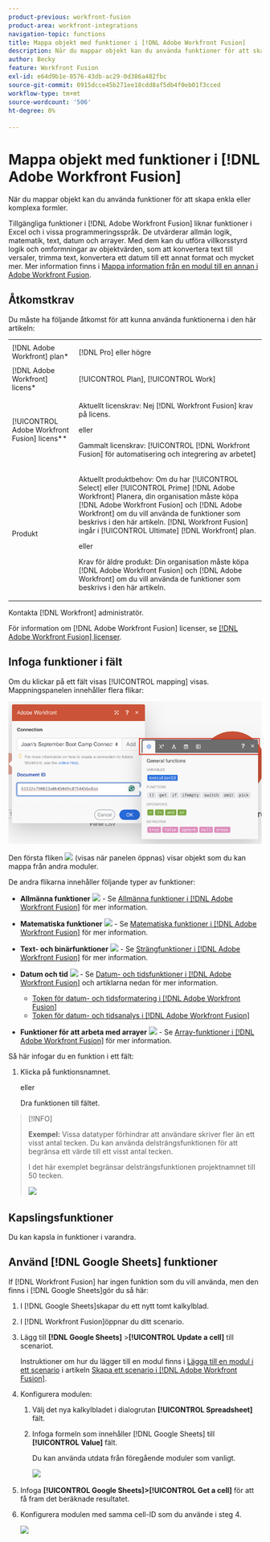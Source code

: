 ```yaml
---
product-previous: workfront-fusion
product-area: workfront-integrations
navigation-topic: functions
title: Mappa objekt med funktioner i [!DNL Adobe Workfront Fusion]
description: När du mappar objekt kan du använda funktioner för att skapa enkla eller komplexa formler.
author: Becky
feature: Workfront Fusion
exl-id: e64d9b1e-8576-43db-ac29-0d386a482fbc
source-git-commit: 0915dcce45b271ee18cdd8af5db4f0eb01f3cced
workflow-type: tm+mt
source-wordcount: '506'
ht-degree: 0%

---
```


# Mappa objekt med funktioner i [!DNL Adobe Workfront Fusion]

När du mappar objekt kan du använda funktioner för att skapa enkla eller komplexa formler.

Tillgängliga funktioner i [!DNL Adobe Workfront Fusion] liknar funktioner i Excel och i vissa programmeringsspråk. De utvärderar allmän logik, matematik, text, datum och arrayer. Med dem kan du utföra villkorsstyrd logik och omformningar av objektvärden, som att konvertera text till versaler, trimma text, konvertera ett datum till ett annat format och mycket mer. Mer information finns i [Mappa information från en modul till en annan i Adobe Workfront Fusion](../../workfront-fusion/mapping/map-information-between-modules.md).

## Åtkomstkrav

Du måste ha följande åtkomst för att kunna använda funktionerna i den här artikeln:

<table style="table-layout:auto">
 <col> 
 <col> 
 <tbody> 
  <tr> 
   <td role="rowheader">[!DNL Adobe Workfront] plan*</td> 
   <td> <p>[!DNL Pro] eller högre</p> </td> 
  </tr> 
  <tr data-mc-conditions=""> 
   <td role="rowheader">[!DNL Adobe Workfront] licens*</td> 
   <td> <p>[!UICONTROL Plan], [!UICONTROL Work]</p> </td> 
  </tr> 
  <tr> 
   <td role="rowheader">[!UICONTROL Adobe Workfront Fusion] licens**</td> 
   <td>
   <p>Aktuellt licenskrav: Nej [!DNL Workfront Fusion] krav på licens.</p>
   <p>eller</p>
   <p>Gammalt licenskrav: [!UICONTROL [!DNL Workfront Fusion] för automatisering och integrering av arbetet] </p>
   </td> 
  </tr> 
  <tr> 
   <td role="rowheader">Produkt</td> 
   <td>
   <p>Aktuellt produktbehov: Om du har [!UICONTROL Select] eller [!UICONTROL Prime] [!DNL Adobe Workfront] Planera, din organisation måste köpa [!DNL Adobe Workfront Fusion] och [!DNL Adobe Workfront] om du vill använda de funktioner som beskrivs i den här artikeln. [!DNL Workfront Fusion] ingår i [!UICONTROL Ultimate] [!DNL Workfront] plan.</p>
   <p>eller</p>
   <p>Krav för äldre produkt: Din organisation måste köpa [!DNL Adobe Workfront Fusion] och [!DNL Adobe Workfront] om du vill använda de funktioner som beskrivs i den här artikeln.</p>
   </td> 
  </tr> 
 </tbody> 
</table>

Kontakta [!DNL Workfront] administratör.

För information om [!DNL Adobe Workfront Fusion] licenser, se [[!DNL Adobe Workfront Fusion] licenser](../../workfront-fusion/get-started/license-automation-vs-integration.md).

## Infoga funktioner i fält

Om du klickar på ett fält visas [!UICONTROL mapping] visas. Mappningspanelen innehåller flera flikar:

![](assets/functions-toolbar-350x189.png)

Den första fliken ![](assets/toolbar-icon-functions-you-map-from-other-modules.png) (visas när panelen öppnas) visar objekt som du kan mappa från andra moduler.

De andra flikarna innehåller följande typer av funktioner:

* **Allmänna funktioner** ![](assets/toolbar-icon-general-function.png) - Se [Allmänna funktioner i [!DNL Adobe Workfront Fusion]](../../workfront-fusion/functions/general-functions.md) för mer information.

* **Matematiska funktioner** ![](assets/toolbar-icon-math-functions.png) - Se [Matematiska funktioner i [!DNL Adobe Workfront Fusion]](../../workfront-fusion/functions/math-functions.md) för mer information.

* **Text- och binärfunktioner** ![](assets/toolbar-icon-text&binary-functions.png) - Se [Strängfunktioner i [!DNL Adobe Workfront Fusion]](../../workfront-fusion/functions/string-functions.md) för mer information.

* **Datum och tid** ![](assets/toolbar-icon-date&time-functions.png) - Se [Datum- och tidsfunktioner i [!DNL Adobe Workfront Fusion]](../../workfront-fusion/functions/date-and-time-functions.md) och artiklarna nedan för mer information.

   * [Token för datum- och tidsformatering i [!DNL Adobe Workfront Fusion]](../../workfront-fusion/functions/tokens-for-date-and-time-formatting.md)
   * [Token för datum- och tidsanalys i [!DNL Adobe Workfront Fusion]](../../workfront-fusion/functions/tokens-for-date-and-time-parsing.md)

* **Funktioner för att arbeta med arrayer** ![](assets/toolbar-icon-functions-for-arrays.png) - Se [Array-funktioner i [!DNL Adobe Workfront Fusion]](../../workfront-fusion/functions/array-functions.md) för mer information.

Så här infogar du en funktion i ett fält:

1. Klicka på funktionsnamnet.

   eller

   Dra funktionen till fältet.

>[!INFO]
>
>**Exempel:** Vissa datatyper förhindrar att användare skriver fler än ett visst antal tecken. Du kan använda delsträngsfunktionen för att begränsa ett värde till ett visst antal tecken.
>
>I det här exemplet begränsar delsträngsfunktionen projektnamnet till 50 tecken.
>
>![](assets/example-meet-length-restriction-350x184.png)

## Kapslingsfunktioner

Du kan kapsla in funktioner i varandra.

## Använd [!DNL Google Sheets] funktioner

If [!DNL Workfront Fusion] har ingen funktion som du vill använda, men den finns i [!DNL Google Sheets]gör du så här:

1. I [!DNL Google Sheets]skapar du ett nytt tomt kalkylblad.
1. I [!DNL Workfront Fusion]öppnar du ditt scenario.
1. Lägg till **[!DNL Google Sheets]** >**[!UICONTROL Update a cell]** till scenariot.

   Instruktioner om hur du lägger till en modul finns i [Lägga till en modul i ett scenario](../../workfront-fusion/scenarios/create-a-scenario.md#add) i artikeln [Skapa ett scenario i [!DNL Adobe Workfront Fusion]](../../workfront-fusion/scenarios/create-a-scenario.md).

1. Konfigurera modulen:

   1. Välj det nya kalkylbladet i dialogrutan **[!UICONTROL Spreadsheet]** fält.
   1. Infoga formeln som innehåller [!DNL Google Sheets] till **[!UICONTROL Value]** fält.

      Du kan använda utdata från föregående moduler som vanligt.

      ![](assets/exploit-google-sheet-functions-350x218.png)

1. Infoga **[!UICONTROL Google Sheets]>[!UICONTROL Get a cell]** för att få fram det beräknade resultatet.
1. Konfigurera modulen med samma cell-ID som du använde i steg 4.

   ![](assets/exploit-google-sheet-functions-2-350x187.png)
